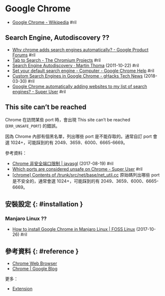 # Google Chrome

  - [Google Chrome \- Wikipedia](https://en.wikipedia.org/wiki/Google_Chrome) #ril

## Search Engine, Autodiscovery ??

  - [Why chrome adds search engines automatically? \- Google Product Forums](https://productforums.google.com/forum/#!topic/chrome/SHGWhqU-rTs) #ril
  - [Tab to Search \- The Chromium Projects](https://www.chromium.org/tab-to-search) #ril
  - [Search Engine Autodiscovery · Martin Thoma](https://martin-thoma.com/search-engine-autodiscovery/) (2011-10-22) #ril
  - [Set your default search engine \- Computer \- Google Chrome Help](https://support.google.com/chrome/answer/95426) #ril
  - [Custom Search Engines in Google Chrome \- gHacks Tech News](https://www.ghacks.net/2018/03/30/custom-search-engines-in-google-chrome/) (2018-03-30) #ril
  - [Google Chrome automatically adding websites to my list of search engines? \- Super User](https://superuser.com/questions/276069/) #ril

## This site can’t be reached

Chrome 在訪問某些 port 時，會出現 This site can’t be reached (`ERR_UNSAFE_PORT`) 的錯誤。

因為 Chrome 內部有個黑名單，列出哪些 port 是不能存取的。通常自訂 port 會選 1024+，可能踩到的有 2049、3659、6000、6665-6669。

參考資料：

  - [Chrome 非安全端口限制 \| javasgl](https://javasgl.github.io/chrome-unsafe-port-err/) (2017-08-19) #ril
  - [Which ports are considered unsafe on Chrome \- Super User](https://superuser.com/questions/188058/) #ril
  - [\[chrome\] Contents of /trunk/src/net/base/net\_util\.cc](https://src.chromium.org/viewvc/chrome/trunk/src/net/base/net_util.cc?view=markup) 原始碼列出哪些 port 是不安全的，通常會選 1024+，可能踩到的有 2049、3659、6000、6665-6669。

## 安裝設定 {: #installation }

### Manjaro Linux ??

  - [How to install Google Chrome in Manjaro Linux \| FOSS Linux](https://www.fosslinux.com/2103/how-to-install-google-chrome-in-manjaro-linux.htm) (2017-10-26) #ril

## 參考資料 {: #reference }

  - [Chrome Web Browser](https://www.google.com/chrome/)
  - [Chrome | Google Blog](https://blog.google/products/chrome/)

更多：

  - [Extension](chrome-extension.md)
